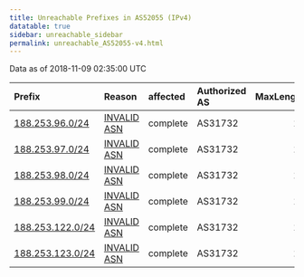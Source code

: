 ```yaml
---
title: Unreachable Prefixes in AS52055 (IPv4)
datatable: true
sidebar: unreachable_sidebar
permalink: unreachable_AS52055-v4.html
---
```


Data as of 2018-11-09 02:35:00 UTC


<div class="datatable-begin"></div>

| Prefix                                                     | Reason                                                                                                  | affected   | Authorized AS   |   MaxLength | Anchor                                         |   unreachable /24s |
|:-----------------------------------------------------------|:--------------------------------------------------------------------------------------------------------|:-----------|:----------------|------------:|:-----------------------------------------------|-------------------:|
| [188.253.96.0/24](https://stat.ripe.net/188.253.96.0/24)   | [INVALID ASN](https://rpki-validator.ripe.net/announcement-preview?asn=AS52055&prefix=188.253.96.0/24)  | complete   | AS31732         |          19 | [RIPE](unreachable_RIPE_NCC_RPKI_Root-v4.html) |                  1 |
| [188.253.97.0/24](https://stat.ripe.net/188.253.97.0/24)   | [INVALID ASN](https://rpki-validator.ripe.net/announcement-preview?asn=AS52055&prefix=188.253.97.0/24)  | complete   | AS31732         |          19 | [RIPE](unreachable_RIPE_NCC_RPKI_Root-v4.html) |                  1 |
| [188.253.98.0/24](https://stat.ripe.net/188.253.98.0/24)   | [INVALID ASN](https://rpki-validator.ripe.net/announcement-preview?asn=AS52055&prefix=188.253.98.0/24)  | complete   | AS31732         |          19 | [RIPE](unreachable_RIPE_NCC_RPKI_Root-v4.html) |                  1 |
| [188.253.99.0/24](https://stat.ripe.net/188.253.99.0/24)   | [INVALID ASN](https://rpki-validator.ripe.net/announcement-preview?asn=AS52055&prefix=188.253.99.0/24)  | complete   | AS31732         |          19 | [RIPE](unreachable_RIPE_NCC_RPKI_Root-v4.html) |                  1 |
| [188.253.122.0/24](https://stat.ripe.net/188.253.122.0/24) | [INVALID ASN](https://rpki-validator.ripe.net/announcement-preview?asn=AS52055&prefix=188.253.122.0/24) | complete   | AS31732         |          19 | [RIPE](unreachable_RIPE_NCC_RPKI_Root-v4.html) |                  1 |
| [188.253.123.0/24](https://stat.ripe.net/188.253.123.0/24) | [INVALID ASN](https://rpki-validator.ripe.net/announcement-preview?asn=AS52055&prefix=188.253.123.0/24) | complete   | AS31732         |          19 | [RIPE](unreachable_RIPE_NCC_RPKI_Root-v4.html) |                  1 |

<div class="datatable-end"></div>